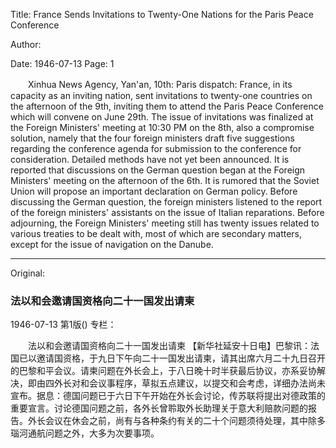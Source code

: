 Title: France Sends Invitations to Twenty-One Nations for the Paris Peace Conference

Author:

Date: 1946-07-13
Page: 1

　　Xinhua News Agency, Yan'an, 10th: Paris dispatch: France, in its capacity as an inviting nation, sent invitations to twenty-one countries on the afternoon of the 9th, inviting them to attend the Paris Peace Conference which will convene on June 29th. The issue of invitations was finalized at the Foreign Ministers' meeting at 10:30 PM on the 8th, also a compromise solution, namely that the four foreign ministers draft five suggestions regarding the conference agenda for submission to the conference for consideration. Detailed methods have not yet been announced. It is reported that discussions on the German question began at the Foreign Ministers' meeting on the afternoon of the 6th. It is rumored that the Soviet Union will propose an important declaration on German policy. Before discussing the German question, the foreign ministers listened to the report of the foreign ministers' assistants on the issue of Italian reparations. Before adjourning, the Foreign Ministers' meeting still has twenty issues related to various treaties to be dealt with, most of which are secondary matters, except for the issue of navigation on the Danube.



<hr /> 

Original: 


### 法以和会邀请国资格向二十一国发出请柬

1946-07-13
第1版()
专栏：

　　法以和会邀请国资格向二十一国发出请柬
    【新华社延安十日电】巴黎讯：法国已以邀请国资格，于九日下午向二十一国发出请柬，请其出席六月二十九日召开的巴黎和平会议。请柬问题在外长会上，于八日晚十时半获最后协议，亦系妥协解决，即由四外长对和会议事程序，草拟五点建议，以提交和会考虑，详细办法尚未宣布。据息：德国问题已于六日下午开始在外长会讨论，传苏联将提出对德政策的重要宣言。讨论德国问题之前，各外长曾聆取外长助理关于意大利赔款问题的报告。外长会议在休会之前，尚有与各种条约有关的二十个问题须待处理，其中除多瑙河通航问题之外，大多为次要事项。
